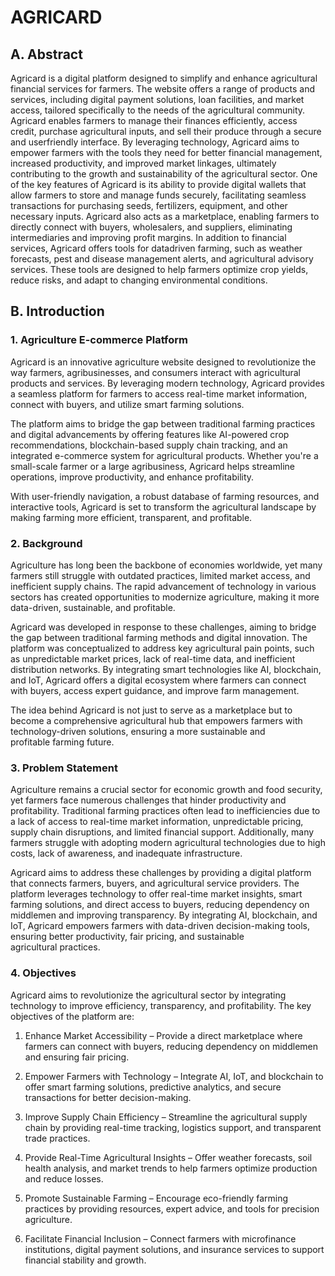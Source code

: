 # AGRICARD 
## A. Abstract
Agricard is a digital platform designed to simplify and
enhance agricultural financial services for farmers. The website
offers a range of products and services, including digital payment
solutions, loan facilities, and market access, tailored specifically to
the needs of the agricultural community. Agricard enables farmers
to manage their finances efficiently, access credit, purchase
agricultural inputs, and sell their produce through a secure and userfriendly interface. By leveraging technology, Agricard aims to
empower farmers with the tools they need for better financial
management, increased productivity, and improved market
linkages, ultimately contributing to the growth and sustainability of
the agricultural sector.
One of the key features of Agricard is its ability to provide
digital wallets that allow farmers to store and manage funds
securely, facilitating seamless transactions for purchasing seeds,
fertilizers, equipment, and other necessary inputs. Agricard also acts
as a marketplace, enabling farmers to directly connect with buyers,
wholesalers, and suppliers, eliminating intermediaries and
improving profit margins.
In addition to financial services, Agricard offers tools for datadriven farming, such as weather forecasts, pest and disease
management alerts, and agricultural advisory services. These tools
are designed to help farmers optimize crop yields, reduce risks, and
adapt to changing environmental conditions.

## B. Introduction
### 1. Agriculture E-commerce Platform
Agricard is an innovative agriculture website designed to revolutionize the way farmers, agribusinesses, and consumers interact with agricultural products and services. By leveraging modern technology, Agricard provides a seamless platform for farmers to access real-time market information, connect with buyers, and utilize smart farming solutions.

The platform aims to bridge the gap between traditional farming practices and digital advancements by offering features like AI-powered crop recommendations, blockchain-based supply chain tracking, and an integrated e-commerce system for agricultural products. Whether you're a small-scale farmer or a large agribusiness, Agricard helps streamline operations, improve productivity, and enhance profitability.

With user-friendly navigation, a robust database of farming resources, and interactive tools, Agricard is set to transform the agricultural landscape by making farming more efficient, transparent, and profitable.

### 2. Background
Agriculture has long been the backbone of economies worldwide, yet many farmers still struggle with outdated practices, limited market access, and inefficient supply chains. The rapid advancement of technology in various sectors has created opportunities to modernize agriculture, making it more data-driven, sustainable, and profitable.

Agricard was developed in response to these challenges, aiming to bridge the gap between traditional farming methods and digital innovation. The platform was conceptualized to address key agricultural pain points, such as unpredictable market prices, lack of real-time data, and inefficient distribution networks. By integrating smart technologies like AI, blockchain, and IoT, Agricard offers a digital ecosystem where farmers can connect with buyers, access expert guidance, and improve farm management.

The idea behind Agricard is not just to serve as a marketplace but to become a comprehensive agricultural hub that empowers farmers with technology-driven solutions, ensuring a more sustainable and profitable farming future.

### 3. Problem Statement
Agriculture remains a crucial sector for economic growth and food security, yet farmers face numerous challenges that hinder productivity and profitability. Traditional farming practices often lead to inefficiencies due to a lack of access to real-time market information, unpredictable pricing, supply chain disruptions, and limited financial support. Additionally, many farmers struggle with adopting modern agricultural technologies due to high costs, lack of awareness, and inadequate infrastructure.

Agricard aims to address these challenges by providing a digital platform that connects farmers, buyers, and agricultural service providers. The platform leverages technology to offer real-time market insights, smart farming solutions, and direct access to buyers, reducing dependency on middlemen and improving transparency. By integrating AI, blockchain, and IoT, Agricard empowers farmers with data-driven decision-making tools, ensuring better productivity, fair pricing, and sustainable agricultural practices.

### 4. Objectives
Agricard aims to revolutionize the agricultural sector by integrating technology to improve efficiency, transparency, and profitability. The key objectives of the platform are:

1. Enhance Market Accessibility – Provide a direct marketplace where farmers can connect with buyers, reducing dependency on middlemen and ensuring fair pricing.


2. Empower Farmers with Technology – Integrate AI, IoT, and blockchain to offer smart farming solutions, predictive analytics, and secure transactions for better decision-making.


3. Improve Supply Chain Efficiency – Streamline the agricultural supply chain by providing real-time tracking, logistics support, and transparent trade practices.


4. Provide Real-Time Agricultural Insights – Offer weather forecasts, soil health analysis, and market trends to help farmers optimize production and reduce losses.


5. Promote Sustainable Farming – Encourage eco-friendly farming practices by providing resources, expert advice, and tools for precision agriculture.


6. Facilitate Financial Inclusion – Connect farmers with microfinance institutions, digital payment solutions, and insurance services to support financial stability and growth.
